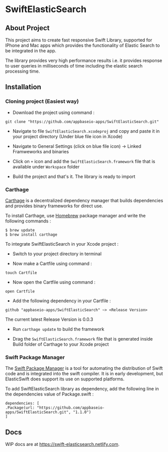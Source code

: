 # SwiftElasticSearch

## About Project

This project aims to create fast responsive Swift Library, supported for IPhone and Mac apps which provides the functionality of Elastic Search to be integrated in the app.

The library provides very high performance results i.e. it provides response to user queries in milliseconds of time including the elastic search processing time.

## Installation

### Cloning project (Easiest way)

* Download the project using command :

```
git clone "https://github.com/appbaseio-apps/SwiftElasticSearch.git"
```
* Navigate to file `SwiftElasticSearch.xcodeproj` and copy and paste it in your project directory (Under blue file icon in Xcode)

* Navigate to General Settings (click on blue file icon) -> Linked Framweworks and binaries

* Click on `+` icon and add the `SwiftElasticSearch.framework` file that is available under `Workspace` folder

* Build the project and that's it. The library is ready to import

### Carthage

[Carthage](https://github.com/Carthage/Carthage) is a decentralized dependency manager that builds dependencies and provides binary frameworks for direct use.

To install Carthage, use [Homebrew](https://brew.sh/) package manager and write the following commands :

```
$ brew update
$ brew install carthage
```
To integrate SwiftElasticSearch in your Xcode project :

* Switch to your project directory in terminal

* Now make a Cartfile using command :

```
touch Cartfile
```
* Now open the Cartfile using command :

```
open Cartfile
```
* Add the following dependency in your Cartfile :

```
github "appbaseio-apps/SwiftElasticSearch" ~> <Release Version>
```
The current latest Release Version is 0.0.3

* Run `carthage update` to build the framework

* Drag the `SwiftElasticSearch.framework` file that is generated inside Build folder of Carthage to your Xcode project

### Swift Package Manager

The [Swift Package Manager](https://swift.org/package-manager/) is a tool for automating the distribution of Swift code and is integrated into the swift compiler. It is in early development, but ElasticSwift does support its use on supported platforms.

To add SwiftElasticSearch library as dependency, add the following line in the dependencies value of Package.swift : 

```
dependencies: [
.Package(url: "https://github.com/appbaseio-apps/SwiftElasticSearch.git", "1.1.0")
]
```

## Docs

WIP docs are at https://swift-elasticsearch.netlify.com.
